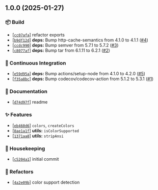 ## 1.0.0 (2025-01-27)

### :package: Build

- [[`cc07afa`](https://github.com/flex-development/colors/commit/cc07afaa046fae79f12ae0a88358ff0bd4d939c9)] refactor exports
- [[`b9df12d`](https://github.com/flex-development/colors/commit/b9df12d10b1207ca849e64db56e1ce21359e3eb6)] **deps:** Bump http-cache-semantics from 4.1.0 to 4.1.1 ([#4](https://github.com/flex-development/colors/issues/4))
- [[`ccdc990`](https://github.com/flex-development/colors/commit/ccdc9908e9fe255fac1e8446c9855c9c843e32ba)] **deps:** Bump semver from 5.7.1 to 5.7.2 ([#3](https://github.com/flex-development/colors/issues/3))
- [[`c8077af`](https://github.com/flex-development/colors/commit/c8077af29af2da6c51ba16812f450aee6a2a4677)] **deps:** Bump tar from 6.1.11 to 6.2.1 ([#2](https://github.com/flex-development/colors/issues/2))

### :robot: Continuous Integration

- [[`e59d95a`](https://github.com/flex-development/colors/commit/e59d95a2f663ae3a72c9d93b4a8d5b74ada54822)] **deps:** Bump actions/setup-node from 4.1.0 to 4.2.0 ([#5](https://github.com/flex-development/colors/issues/5))
- [[`f35a8bc`](https://github.com/flex-development/colors/commit/f35a8bc1fce4f9cd60f5c5f8a0e9bcd0d4f67db0)] **deps:** Bump codecov/codecov-action from 5.1.2 to 5.3.1 ([#1](https://github.com/flex-development/colors/issues/1))

### :pencil: Documentation

- [[`d74d97f`](https://github.com/flex-development/colors/commit/d74d97f9477428b8ad1f82851f2d298a6af3802f)] readme

### :sparkles: Features

- [[`eb460d6`](https://github.com/flex-development/colors/commit/eb460d639181bb77b8717a95ebaf55725b5b3f16)] `colors`, `createColors`
- [[`8ae1a1f`](https://github.com/flex-development/colors/commit/8ae1a1f1e3755c58a1b43b201868c41ed31d0c3e)] **utils:** `isColorSupported`
- [[`1371aa8`](https://github.com/flex-development/colors/commit/1371aa844b8803e22753ae35f1d7a0f41ab5a4ec)] **utils:** `stripAnsi`

### :house_with_garden: Housekeeping

- [[`c5204a1`](https://github.com/flex-development/colors/commit/c5204a1bd7849ce18d20786c1c3af1bee816a761)] initial commit

### :mechanical_arm: Refactors

- [[`4a2e09b`](https://github.com/flex-development/colors/commit/4a2e09b5cc72c8b02caf3cb479fc612f370e5e4e)] color support detection


